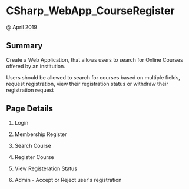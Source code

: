 # CSharp_WebApp_CourseRegister
@ April 2019

Summary
-----

Create a Web Application, that allows users to search for Online Courses offered by an institution. 

Users should be allowed to search for courses based on multiple fields, request registration, view their
registration status or withdraw their registration request


Page Details
-----

1. Login

2. Membership Register

3. Search Course

4. Register Course

5. View Registeration Status

6. Admin - Accept or Reject user's registration
